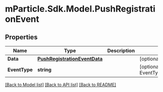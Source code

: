 # mParticle.Sdk.Model.PushRegistrationEvent
## Properties

Name | Type | Description | Notes
------------ | ------------- | ------------- | -------------
**Data** | [**PushRegistrationEventData**](PushRegistrationEventData.md) |  | [optional] 
**EventType** | **string** |  | [optional] [default to EventTypeEnum.Pushregistration]

[[Back to Model list]](../README.md#documentation-for-models) [[Back to API list]](../README.md#documentation-for-api-endpoints) [[Back to README]](../README.md)

